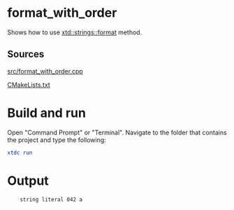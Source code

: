# format_with_order

Shows how to use [xtd::strings::format](../../../../src/xtd.core/include/xtd/strings.h) method.

## Sources

[src/format_with_order.cpp](src/format_with_order.cpp)

[CMakeLists.txt](CMakeLists.txt)

# Build and run

Open "Command Prompt" or "Terminal". Navigate to the folder that contains the project and type the following:

```cmake
xtdc run
```

# Output

```
    string literal 042 a
```
